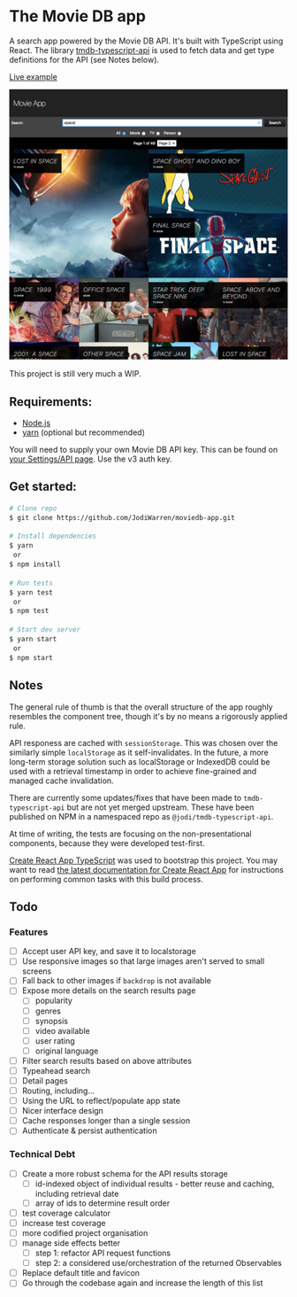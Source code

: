 # The Movie DB app

A search app powered by the Movie DB API. It's built with TypeScript using React. The library [tmdb-typescript-api](https://github.com/xusoo/tmdb-typescript-api) is used to fetch data and get type definitions for the API (see Notes below).

[Live example](https://jodiwarren.github.io/moviedb-app)

![App Screenshot](screenshot.jpg)

This project is still very much a WIP.

## Requirements:
- [Node.js](https://nodejs.org/)
- [yarn](https://yarnpkg.com/) (optional but recommended)

You will need to supply your own Movie DB API key. This can be found on [your Settings/API page](https://www.themoviedb.org/settings/api). Use the v3 auth key. 

## Get started:
```bash
# Clone repo 
$ git clone https://github.com/JodiWarren/moviedb-app.git

# Install dependencies
$ yarn 
 or
$ npm install

# Run tests
$ yarn test
 or
$ npm test

# Start dev server
$ yarn start
 or 
$ npm start
```

## Notes


The general rule of thumb is that the overall structure of the app roughly resembles the component tree, though it's by no means a rigorously applied rule.

API responess are cached with `sessionStorage`. This was chosen over the similarly simple `localStorage` as it self-invalidates. In the future, a more long-term storage solution such as localStorage or IndexedDB could be used with a retrieval timestamp in order to achieve fine-grained and managed cache invalidation.

There are currently some updates/fixes that have been made to `tmdb-typescript-api` but are not yet merged upstream. These have been published on NPM in a namespaced repo as `@jodi/tmdb-typescript-api`.

At time of writing, the tests are focusing on the non-presentational components, because they were developed test-first.

[Create React App TypeScript](https://github.com/wmonk/create-react-app-typescript) was used to bootstrap this project. You may want to read [the latest documentation for Create React App](https://github.com/facebook/create-react-app/blob/master/packages/react-scripts/template/README.md) for instructions on performing common tasks with this build process.

## Todo
### Features
- [ ] Accept user API key, and save it to localstorage
- [ ] Use responsive images so that large images aren't served to small screens
- [ ] Fall back to other images if `backdrop` is not available
- [ ] Expose more details on the search results page
  - [ ] popularity
  - [ ] genres
  - [ ] synopsis
  - [ ] video available
  - [ ] user rating
  - [ ] original language
- [ ] Filter search results based on above attributes
- [ ] Typeahead search
- [ ] Detail pages
- [ ] Routing, including...
- [ ] Using the URL to reflect/populate app state
- [ ] Nicer interface design
- [ ] Cache responses longer than a single session
- [ ] Authenticate & persist authentication

### Technical Debt
- [ ] Create a more robust schema for the API results storage
  - [ ] id-indexed object of individual results - better reuse and caching, including retrieval date
  - [ ] array of ids to determine result order
- [ ] test coverage calculator
- [ ] increase test coverage
- [ ] more codified project organisation
- [ ] manage side effects better
  - [ ] step 1: refactor API request functions
  - [ ] step 2: a considered use/orchestration of the returned Observables
- [ ] Replace default title and favicon
- [ ] Go through the codebase again and increase the length of this list